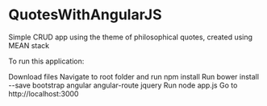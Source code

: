 # QuotesWithAngularJS
Simple CRUD app using the theme of philosophical quotes, created using MEAN stack

To run this application:

Download files
Navigate to root folder and run npm install
Run bower install --save bootstrap angular angular-route jquery
Run node app.js
Go to http://localhost:3000
